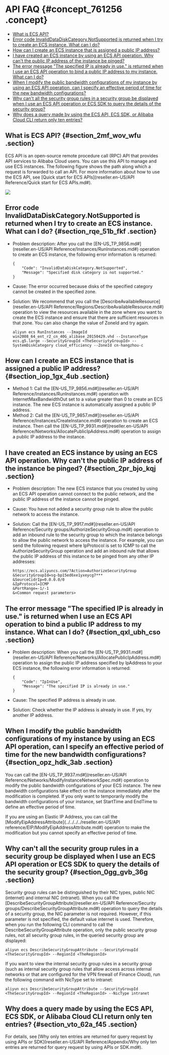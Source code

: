 # API FAQ {#concept_761256 .concept}

-   [What is ECS API?](#section_2mf_wov_wfu)
-   [Error code InvalidDataDiskCategory.NotSupported is returned when I try to create an ECS instance. What can I do?](#section_rqe_51b_fkf)
-   [How can I create an ECS instance that is assigned a public IP address?](#section_iop_1gx_4ub)
-   [I have created an ECS instance by using an ECS API operation. Why can't the public IP address of the instance be pinged?](#section_2pr_bjo_kqj)
-   [The error message "The specified IP is already in use." is returned when I use an ECS API operation to bind a public IP address to my instance. What can I do?](#section_qxl_ubh_cso)
-   [When I modify the public bandwidth configurations of my instance by using an ECS API operation, can I specify an effective period of time for the new bandwidth configurations?](#section_opz_hdk_3ab)
-   [Why can't all the security group rules in a security group be displayed when I use an ECS API operation or ECS SDK to query the details of the security group?](#section_0gg_gvb_36g)
-   [Why does a query made by using the ECS API, ECS SDK, or Alibaba Cloud CLI return only ten entries?](#section_vto_62a_f45)

## What is ECS API? {#section_2mf_wov_wfu .section}

ECS API is an open-source remote procedure call \(RPC\) API that provides API services to Alibaba Cloud users. You can use this API to manage and use ECS instances. The following figure shows the path along which a request is forwarded to call an API. For more information about how to use the ECS API, see [Quick start for ECS APIs](reseller.en-US/API Reference/Quick start for ECS APIs.md#).

![](http://static-aliyun-doc.oss-cn-hangzhou.aliyuncs.com/assets/img/614896/156808284049776_en-US.png)

## Error code InvalidDataDiskCategory.NotSupported is returned when I try to create an ECS instance. What can I do? {#section_rqe_51b_fkf .section}

-   Problem description: After you call the [EN-US\_TP\_9856.md\#](reseller.en-US/API Reference/Instances/RunInstances.md#) operation to create an ECS instance, the following error information is returned:

    ``` {#codeblock_dgs_3nb_dh9}
    {
        "Code": "InvalidDataDiskCategory.NotSupported",
        "Message": "Specified disk category is not supported."
    }
    ```

-   Cause: The error occurred because disks of the specified category cannot be created in the specified zone.
-   Solution: We recommend that you call the [DescribeAvailableResource](reseller.en-US/API Reference/Regions/DescribeAvailableResource.md#) operation to view the resources available in the zone where you want to create the ECS instance and ensure that there are sufficient resources in that zone. You can also change the value of ZoneId and try again.

    ``` {#codeblock_70q_r18_4zf}
    aliyun ecs RunInstances --ImageId win2008_64_ent_r2_cn_40G_alibase_20150429.vhd --InstanceType ecs.g5.large --SecurityGroupId <TheSecuriytyGroupId> --SystemDiskCategory cloud_efficiency --ZoneId cn-hangzhou-c
    ```


## How can I create an ECS instance that is assigned a public IP address? {#section_iop_1gx_4ub .section}

-   Method 1: Call the [EN-US\_TP\_9856.md\#](reseller.en-US/API Reference/Instances/RunInstances.md#) operation with InternetMaxBandwidthOut set to a value greater than 0 to create an ECS instance. The new ECS instance is automatically assigned a public IP address.
-   Method 2: Call the [EN-US\_TP\_9857.md\#](reseller.en-US/API Reference/Instances/CreateInstance.md#) operation to create an ECS instance. Then call the [EN-US\_TP\_9931.md\#](reseller.en-US/API Reference/Networks/AllocatePublicIpAddress.md#) operation to assign a public IP address to the instance.

## I have created an ECS instance by using an ECS API operation. Why can't the public IP address of the instance be pinged? {#section_2pr_bjo_kqj .section}

-   Problem description: The new ECS instance that you created by using an ECS API operation cannot connect to the public network, and the public IP address of the instance cannot be pinged.
-   Cause: You have not added a security group rule to allow the public network to access the instance.
-   Solution: Call the [EN-US\_TP\_9917.md\#](reseller.en-US/API Reference/Security groups/AuthorizeSecurityGroup.md#) operation to add an inbound rule to the security group to which the instance belongs to allow the public network to access the instance. For example, you can send the following request where IpProtocol is set to ICMP to call the AuthorizeSecurityGroup operation and add an inbound rule that allows the public IP address of this instance to be pinged from any other IP addresses:

    ``` {#codeblock_x29_ll1_ix9}
    https://ecs.aliyuncs.com/?Action=AuthorizeSecurityGroup
    &SecurityGroupId=sg-bp15ed6xe1yxeycg7***
    &SourceCidrIp=0.0.0.0/0
    &IpProtocol=ICMP
    &PortRange=-1/-1
    &<Common request parameters>
    ```


## The error message "The specified IP is already in use." is returned when I use an ECS API operation to bind a public IP address to my instance. What can I do? {#section_qxl_ubh_cso .section}

-   Problem description: When you call the [EN-US\_TP\_9931.md\#](reseller.en-US/API Reference/Networks/AllocatePublicIpAddress.md#) operation to assign the public IP address specified by IpAddress to your ECS instance, the following error information is returned:

    ``` {#codeblock_kep_mrx_ifa}
    {
        "Code": "IpInUse",
        "Message": "The specified IP is already in use."
    }
    ```

-   Cause: The specified IP address is already in use.
-   Solution: Check whether the IP address is already in use. If yes, try another IP address.

## When I modify the public bandwidth configurations of my instance by using an ECS API operation, can I specify an effective period of time for the new bandwidth configurations? {#section_opz_hdk_3ab .section}

You can call the [EN-US\_TP\_9937.md\#](reseller.en-US/API Reference/Networks/ModifyInstanceNetworkSpec.md#) operation to modify the public bandwidth configurations of your ECS instance. The new bandwidth configurations take effect on the instance immediately after the modification is completed. If you only want to temporarily modify the bandwidth configurations of your instance, set StartTime and EndTime to define an effective period of time.

If you are using an Elastic IP Address, you can call the [ModifyEipAddressAttribute](../../../../reseller.en-US/API reference/EIP/ModifyEipAddressAttribute.md#) operation to make the modification but you cannot specify an effective period of time.

## Why can't all the security group rules in a security group be displayed when I use an ECS API operation or ECS SDK to query the details of the security group? {#section_0gg_gvb_36g .section}

Security group rules can be distinguished by their NIC types, public NIC \(internet\) and internal NIC \(intranet\). When you call the [DescribeSecurityGroupAttribute](reseller.en-US/API Reference/Security groups/DescribeSecurityGroupAttribute.md#) operation to query the details of a security group, the NIC parameter is not required. However, if this parameter is not specified, the default value internet is used. Therefore, when you run the following CLI command to call the DescribeSecurityGroupAttribute operation, only the public security group rules, not all security group rules, in the queried security group are displayed:

``` {#codeblock_tpl_qvr_rxl}
aliyun ecs DescribeSecurityGroupAttribute --SecurityGroupId <TheSecurityGroupId> --RegionId <TheRegionId>
```

If you want to view the internal security group rules in a security group \(such as internal security group rules that allow access across internal networks or that are configured for the VPN firewall of Finance Cloud\), run the following command with NicType set to intranet:

``` {#codeblock_na2_bjq_8yl}
aliyun ecs DescribeSecurityGroupAttribute --SecurityGroupId <TheSecurityGroupId> --RegionId <TheRegionId> --NicType intranet
```

## Why does a query made by using the ECS API, ECS SDK, or Alibaba Cloud CLI return only ten entries? {#section_vto_62a_f45 .section}

For details, see [Why only ten entries are returned for query request by using APIs or SDK](reseller.en-US/API Reference/Appendix/Why only ten entries are returned for query request by using APIs or SDK.md#).

